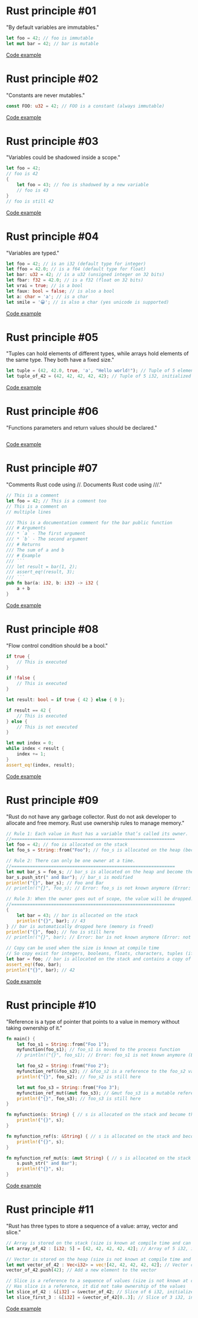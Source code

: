 # Rust principle #01

"By default variables are immutables."

```rust
let foo = 42; // foo is immutable
let mut bar = 42; // bar is mutable
```

[Code example](./principle01/src/main.rs)

# Rust principle #02

"Constants are never mutables."

```rust
const FOO: u32 = 42; // FOO is a constant (always immutable)
```

[Code example](./principle02/src/main.rs)

# Rust principle #03

"Variables could be shadowed inside a scope."

```rust
let foo = 42;
// foo is 42
{
    let foo = 43; // foo is shadowed by a new variable
    // foo is 43
}
// foo is still 42
```

[Code example](./principle03/src/main.rs)

# Rust principle #04

"Variables are typed."

```rust
let foo = 42; // is an i32 (default type for integer)
let ffoo = 42.0; // is a f64 (default type for float)
let bar: u32 = 42; // is a u32 (unsigned integer on 32 bits)
let fbar: f32 = 42.0; // is a f32 (float on 32 bits)
let vrai = true; // is a bool
let faux: bool = false; // is also a bool
let a: char = 'a'; // is a char
let smile = '😀'; // is also a char (yes unicode is supported)
```

[Code example](./principle04/src/main.rs)

# Rust principle #05

"Tuples can hold elements of different types, while arrays hold elements of the same type. They both have a fixed size."

```rust
let tuple = (42, 42.0, true, 'a', "Hello world!"); // Tuple of 5 elements
let tuple_of_42 = (42, 42, 42, 42, 42); // Tuple of 5 i32, initialized with 42
```

[Code example](./principle05/src/main.rs)

# Rust principle #06

"Functions parameters and return values should be declared."

```rust
```

[Code example](./principle06/src/main.rs)

# Rust principle #07

"Comments Rust code using //. Documents Rust code using ///."

```rust
// This is a comment
let foo = 42; // This is a comment too
// This is a comment on
// multiple lines

/// This is a documentation comment for the bar public function
/// # Arguments
/// * `a` - The first argument
/// * `b` - The second argument
/// # Returns
/// The sum of a and b
/// # Example
/// ```
/// let result = bar(1, 2);
/// assert_eq!(result, 3);
/// ```
pub fn bar(a: i32, b: i32) -> i32 {
    a + b
}
```

[Code example](./principle07/src/main.rs)

# Rust principle #08

"Flow control condition should be a bool."

```rust
if true {
    // This is executed
}

if !false {
    // This is executed
}

let result: bool = if true { 42 } else { 0 };

if result == 42 {
    // This is executed
} else {
    // This is not executed
}

let mut index = 0;
while index < result {
    index += 1;
}
assert_eq!(index, result);
```

[Code example](./principle08/src/main.rs)

# Rust principle #09

"Rust do not have any garbage collector.
Rust do not ask developer to allocate and free memory.
Rust use ownership rules to manage memory."

```rust
// Rule 1: Each value in Rust has a variable that’s called its owner.
//==============================================================
let foo = 42; // foo is allocated on the stack
let foo_s = String::from("Foo"); // foo_s is allocated on the heap (because its size is not known at compile time)

// Rule 2: There can only be one owner at a time.
//==============================================================
let mut bar_s = foo_s; // bar_s is allocated on the heap and become the owner of the foo_s value
bar_s.push_str(" and Bar"); // bar_s is modified
println!("{}", bar_s); // Foo and Bar
// println!("{}", foo_s); // Error: foo_s is not known anymore (Error: value borrowed here after move)

// Rule 3: When the owner goes out of scope, the value will be dropped.
//==============================================================
{
    let bar = 43; // bar is allocated on the stack
    println!("{}", bar); // 43
} // bar is automatically dropped here (memory is freed)
println!("{}", foo); // foo is still here
// println!("{}", bar); // Error: bar is not known anymore (Error: not found in this scope)

// Copy can be used when the size is known at compile time
// So copy exist for integers, booleans, floats, characters, tuples (if all elements are copy)
let bar = foo; // bar is allocated on the stack and contains a copy of the foo value
assert_eq!(foo, bar);
println!("{}", bar); // 42
```

[Code example](./principle09/src/main.rs)

# Rust principle #10

"Reference is a type of pointer that points to a value in memory without taking ownership of it."

```rust
fn main() {
    let foo_s1 = String::from("Foo 1");
    myfunction(foo_s1); // foo_s1 is moved to the process function
    // println!("{}", foo_s1); // Error: foo_s1 is not known anymore (Error: value borrowed here after move)

    let foo_s2 = String::from("Foo 2");
    myfunction_ref(&foo_s2); // &foo_s2 is a reference to the foo_s2 value
    println!("{}", foo_s2); // foo_s2 is still here

    let mut foo_s3 = String::from("Foo 3");
    myfunction_ref_mut(&mut foo_s3); // &mut foo_s3 is a mutable reference to the foo_s3 value
    println!("{}", foo_s3); // foo_s3 is still here
}

fn myfunction(s: String) { // s is allocated on the stack and become the owner of the bar_s value
    println!("{}", s);
}

fn myfunction_ref(s: &String) { // s is allocated on the stack and become the owner of the bar_s value
    println!("{}", s);
}

fn myfunction_ref_mut(s: &mut String) { // s is allocated on the stack and become the owner of the bar_s value
    s.push_str(" and Bar");
    println!("{}", s);
}
```

[Code example](./principle10/src/main.rs)

# Rust principle #11

"Rust has three types to store a sequence of a value: array, vector and slice."

```rust
// Array is stored on the stack (size is known at compile time and can not be changed)
let array_of_42 : [i32; 5] = [42, 42, 42, 42, 42]; // Array of 5 i32, initialized with 42

// Vector is stored on the heap (size is not known at compile time and can be changed)
let mut vector_of_42 : Vec<i32> = vec![42, 42, 42, 42, 42]; // Vector of 5 i32, initialized with 42
vector_of_42.push(42); // Add a new element to the vector

// Slice is a reference to a sequence of values (size is not known at compile time and can not be changed)
// Has slice is a reference, it did not take ownership of the values
let slice_of_42 : &[i32] = &vector_of_42; // Slice of 6 i32, initialized with 42
let slice_first_3 : &[i32] = &vector_of_42[0..3]; // Slice of 3 i32, initialized with 42
```

[Code example](./principle11/src/main.rs)


